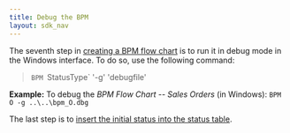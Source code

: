 ```yaml
---
title: Debug the BPM
layout: sdk_nav
---
```



The seventh step in [creating a BPM flow
chart](Creating-BPM-Flow-Charts ) is to run it in debug mode
in the Windows interface. To do so, use the following command:

>`BPM `StatusType` '-g' 'debugfile'

**Example:** To debug the *BPM Flow Chart -- Sales Orders* (in
 Windows): `BPM O -g ..\..\bpm_O.dbg`

The last step is to [insert the initial status into the status
table](Inserting-the-Initial-Status-into-the-Status-Table ).
